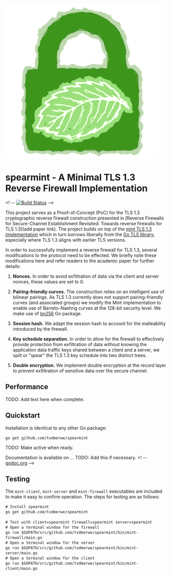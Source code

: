 ![A lock with a mint leaf](mint.svg)

spearmint - A Minimal TLS 1.3 Reverse Firewall Implementation
==============================

<! -- [![Build Status](https://circleci.com/gh/bifurcation/mint.svg)](https://circleci.com/gh/bifurcation/mint)
-->

This project serves as a Proof-of-Concept (PoC) for the TLS 1.3 cryptographic reverse
firewall construction presented in [Reverse Firewalls for Secure-Channel Establishment
Revisited: Towards reverse firewalls for TLS 1.3](add paper link). The project builds
on top of the [mint TLS 1.3 implementation](https://github.com/bifurcation/mint) which
in turn borrows liberally from the [Go TLS
library](https://golang.org/pkg/crypto/tls/), especially where TLS 1.3 aligns
with earlier TLS versions.

In order to successfully implement a reverse firewall for TLS 1.3, several modifications
to the protocol need to be effected. We briefly note these modifications here and
refer readers to the academic paper for further details:

1. **Nonces.** In order to avoid exfiltration of data via the client and server
nonces, these values are set to 0.

2. **Pairing-friendly curves.** The construction relies on an intelligent use of
bilinear pairings. As TLS 1.3 currently does not support pairing-friendly curves
(and associated groups) we modify the Mint implementation to enable use of
Barreto-Naehrig curves at the 128-bit security level. We make use of [bn256](https://godoc.org/golang.org/x/crypto/bn256) Go
package.

3. **Session hash.** We adapt the session hash to account for the malleability
introduced by the firewall.

4. **Key schedule separation.** In order to allow for the firewall to effectively
provide protection from exfiltration of data without knowing the application data
traffic keys shared between a client and a server, we spilt or "spear" the TLS 1.3 key
schedule into two distinct trees.

5. **Double encryption.** We implement double encryption at the record layer to
prevent exfiltration of sensitive data over the secure channel.  

## Performance

TODO: Add text here when complete.

## Quickstart

Installation is identical to any other Go package:

```
go get github.com/tvdmerwe/spearmint
```
TODO: Make active when ready.

Documentation is available on ...
TODO: Add this if necessary.
<! -- [godoc.org](https://godoc.org/github.com/bifurcation/mint) -->

## Testing

The `mint-client`, `mint-server` and `mint-firewall` executables are included
to make it easy to confirm operation. The steps
for testing are as follows:

```
# Install spearmint
go get github.com/tvdmerwe/spearmint

# Test with client=spearmint firewall=spearmint server=spearmint
# Open a terminal window for the firewall
go run $GOPATH/src/github.com/tvdmerwe/spearmint/bin/mint-firewall/main.go
# Open a terminal window for the server
go run $GOPATH/src/github.com/tvdmerwe/spearmint/bin/mint-server/main.go
# Open a terminal window for the client
go run $GOPATH/src/github.com/tvdmerwe/spearmint/bin/mint-client/main.go

```
